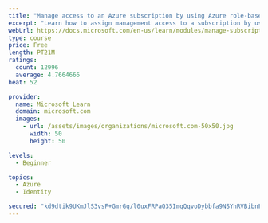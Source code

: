 ```yaml
---
title: "Manage access to an Azure subscription by using Azure role-based access control (RBAC)"
excerpt: "Learn how to assign management access to a subscription by using Azure role-based access control."
webUrl: https://docs.microsoft.com/en-us/learn/modules/manage-subscription-access-azure-rbac/
type: course
price: Free
length: PT21M
ratings:
  count: 12996
  average: 4.7664666
heat: 52

provider:
  name: Microsoft Learn
  domain: microsoft.com
  images:
    - url: /assets/images/organizations/microsoft.com-50x50.jpg
      width: 50
      height: 50

levels:
  - Beginner

topics:
  - Azure
  - Identity

secured: "kd9dtik9UKmJlS3vsF+GmrGq/l0uxFRPaQ35ImqQqvoDybbfa9NSYnRVBibnFIzDqyjJ6FROuqdojxR+Aqn3NWakY5Hry1QMiMdznU6MFDXBzVVOGjsV02WNvSqsdqCgFWp9RXJx1w6wiyqNuHvDKMv3Td+hhCdHZb4XJlFOSuNg/nPHibwFEgJ+7ImXMNrqVUj+HDS0RIdFZsZdgUss9Q1VIEBt7c+5QtsKOuf04ozSYlWQWNzjV9Ei0skoJSozXyveFX41roKerGvHehKJwZB4w+A8rJdjc5PttiLMGxmoTbGmQpokPiQQmMHmAGy2m5DcScZ3jqiTY4lJFyRrudMqXb8C/CRIjky3focseDtQqzOkRQ6hcBG76rBGLRV4OOWIUMFlxKq5mvnKQT4Iz2YAa4DiPG9dYjoDsusSYhC3sZWZ5lGAtw4d0Fiiv/pb;klf8OuzWX7Wn1cLG0aeGhw=="
---
```



